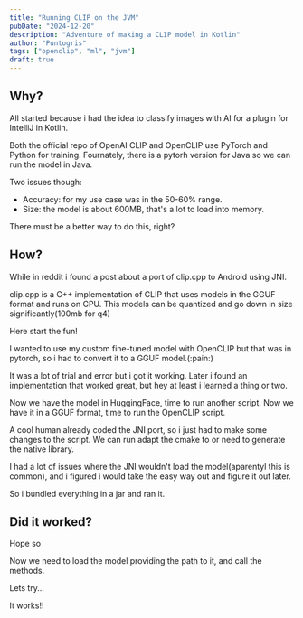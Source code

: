 ```yaml
---
title: "Running CLIP on the JVM"
pubDate: "2024-12-20"
description: "Adventure of making a CLIP model in Kotlin"
author: "Puntogris"
tags: ["openclip", "ml", "jvm"]
draft: true
---
```


## Why?

All started because i had the idea to classify images with AI for a plugin for IntelliJ in Kotlin.

Both the official repo of OpenAI CLIP and OpenCLIP use PyTorch and Python for training.
Fournately, there is a pytorh version for Java so we can run the model in Java.

Two issues though:

- Accuracy: for my use case was in the 50-60% range.
- Size: the model is about 600MB, that's a lot to load into memory.

There must be a better way to do this, right?

## How?

While in reddit i found a post about a port of clip.cpp to Android using JNI.

clip.cpp is a C++ implementation of CLIP that uses models in the GGUF format and runs on CPU. This models can be quantized and go down in size significantly(100mb for q4)

Here start the fun!

I wanted to use my custom fine-tuned model with OpenCLIP but that was in pytorch, so i had to convert it to a GGUF model.(:pain:)

It was a lot of trial and error but i got it working. Later i found an implementation that worked great, but hey at least i learned a thing or two.

Now we have the model in HuggingFace, time to run another script.
Now we have it in a GGUF format, time to run the OpenCLIP script.

A cool human already coded the JNI port, so i just had to make some changes to the script.
We can run adapt the cmake to or need to generate the native library.

I had a lot of issues where the JNI wouldn't load the model(aparentyl this is common), and i figured i would take the easy way out and figure it out later.

So i bundled everything in a jar and ran it.

## Did it worked?

Hope so

Now we need to load the model providing the path to it, and call the methods.

Lets try...

It works!!
